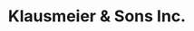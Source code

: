 ---
title: "Klausmeier & Sons Inc."
url: /nottingham/klausmeier-und-sons-inc/
shop: Autowerkstatt
---